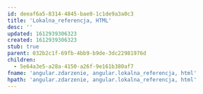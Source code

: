 ```yaml
---
id: deeaf6a5-8314-4845-bae0-1c1de9a3a0c3
title: 'Lokalna_referencja, HTML'
desc: ''
updated: 1612939306323
created: 1612939306323
stub: true
parent: 032b2c1f-69fb-4bb9-b9de-3dc22981976d
children:
  - 5e64a3e5-a28a-4150-a26f-9e161b380af7
fname: 'angular.zdarzenie, angular.lokalna_referencja, html'
hpath: 'angular.zdarzenie, angular.lokalna_referencja, html'
---
```



